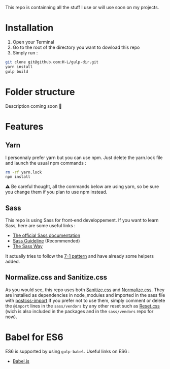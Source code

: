 This repo is containning all the stuff I use or will use soon on my projects.

# Installation

1. Open your Terminal
2. Go to the root of the directory you want to dowload this repo
3. Simply run :

```bash
git clone git@github.com:H-L/gulp-dir.git
yarn install
gulp build
```
# Folder structure

Description coming soon :kiss:

# Features

## Yarn
I personnaly prefer yarn but you can use npm. Just delete the yarn.lock file and launch the usual npm commands :

```bash
rm -rf yarn.lock
npm install
```
:warning: Be careful thought, all the commands below are using yarn, so be sure you change them if you plan to use npm instead.

## Sass
This repo is using Sass for front-end developpement.
If you want to learn Sass, here are some useful links :

* [The official Sass documentation](http://sass-lang.com/)
* [Sass Guideline](https://sass-guidelin.es/) (Recommended)
* [The Sass Way](http://thesassway.com/)

It actually tries to follow the [7-1 pattern](https://sass-guidelin.es/#the-7-1-pattern) and have already some helpers added.

## Normalize.css and Sanitize.css
As you would see, this repo uses both [Sanitize.css](https://github.com/jonathantneal/sanitize.css/) and [Normalize.css](https://necolas.github.io/normalize.css/).
They are installed as dependencies in node_modules and imported in the sass file with [postcss-import](https://github.com/postcss/postcss-import)
If you prefer not to use them, simply comment or delete the ```@import``` lines in the ```sass/vendors``` by any other reset such as [Reset.css](http://meyerweb.com/eric/tools/css/reset/) (wich is also included in the packages and in the ```sass/vendors``` repo for now).

# Babel for ES6
ES6 is supported by using ```gulp-babel```. Useful links on ES6 :

* [Babel.js](http://babeljs.io/)
